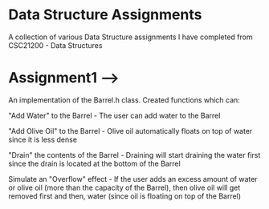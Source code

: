 # Data Structure Assignments
A collection of various Data Structure assignments I have completed from CSC21200 - Data Structures

# Assignment1 -->

An implementation of the Barrel.h class. Created functions which can:

"Add Water" to the Barrel - The user can add water to the Barrel

"Add Olive Oil" to the Barrel - Olive oil automatically floats on top of water since it is less dense

"Drain" the contents of the Barrel - Draining will start draining the water first since the drain is located at the bottom of the Barrel

Simulate an "Overflow" effect - If the user adds an excess amount of water or olive oil (more than the capacity of the Barrel), then olive oil will get removed first and then, water (since oil is floating on top of the Barrel)
